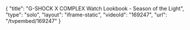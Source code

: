 {
    "title": "G-SHOCK X COMPLEX Watch Lookbook - Season of the Light",
    "type": "solo",
    "layout": "iframe-static",
    "videoId": "169247",
    "url": "\/tvpembed\/169247"
}